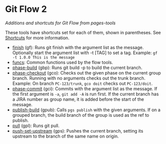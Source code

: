 # Git Flow 2
*Additions and shortcuts for Git Flow from pages-tools*

These tools have shortcuts set for each of them, shown in parentheses. See [Shortcuts](../shortcuts#shortcuts) for more information.

- [finish](finish.sh) (gf): Runs git finish with the argument list as the message. Optionally start the argument list with -t [TAG] to set a tag. Example: `gf -t 1.0.0 This is the message`
- [funcs](funcs.sh): Common functions used by the flow tools.
- [phase-build](phase-build.sh) (gbp): Runs git build -p to build the current branch.
- [phase-checkout](phase-checkout.sh) (gco): Checks out the given phase on the current group branch. Running with no arguments checks out the trunk branch. Example: On branch `PC-123/trunk`, `gco doit` checks out `PC-123/doit`.
- [phase-commit](phase-commit.sh) (gci): Commits with the argument list as the message. If the first argument is `-a`, `git add -A` is run first. If the current branch has a JIRA number as group name, it is added before the start of the message.
- [publish-build](publish-build.sh) (gpub): Calls `pgs publish` with the given arguments. If on a grouped branch, the build branch of the group is used as the ref to publish.
- [pull](pull.sh) (gpl): Runs git pull.
- [push-set-upstream](push-set-upstream.sh) (gps): Pushes the current branch, setting its upstream to the branch of the same name on origin.
